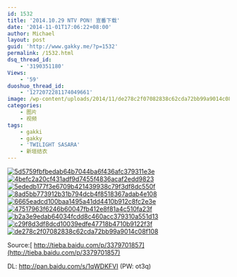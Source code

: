```yaml
---
id: 1532
title: '2014.10.29 NTV PON! 宣番下载'
date: '2014-11-01T17:06:22+08:00'
author: Michael
layout: post
guid: 'http://www.gakky.me/?p=1532'
permalink: /1532.html
dsq_thread_id:
    - '3190351180'
Views:
    - '59'
duoshuo_thread_id:
    - '1272072281174049661'
image: /wp-content/uploads/2014/11/de278c2f07082838c62cda72bb99a9014c08f108.jpg
categories:
    - 图片
    - 视频
tags:
    - gakki
    - gakky
    - 'TWILIGHT SASARA'
    - 新垣结衣
---
```


[![5d5759fbfbedab64b7044ba6f436afc379311e3e](http://www.yui-aragaki.org/wp-content/uploads/2014/11/5d5759fbfbedab64b7044ba6f436afc379311e3e.jpg)](http://www.yui-aragaki.org/wp-content/uploads/2014/11/5d5759fbfbedab64b7044ba6f436afc379311e3e.jpg "5d5759fbfbedab64b7044ba6f436afc379311e3e") [![4befc2a20cf431adf9d7455f4836acaf2edd9823](http://www.yui-aragaki.org/wp-content/uploads/2014/11/4befc2a20cf431adf9d7455f4836acaf2edd9823.jpg)](http://www.yui-aragaki.org/wp-content/uploads/2014/11/4befc2a20cf431adf9d7455f4836acaf2edd9823.jpg "4befc2a20cf431adf9d7455f4836acaf2edd9823") [![5ededb177f3e6709b421439938c79f3df8dc550f](http://www.yui-aragaki.org/wp-content/uploads/2014/11/5ededb177f3e6709b421439938c79f3df8dc550f.jpg)](http://www.yui-aragaki.org/wp-content/uploads/2014/11/5ededb177f3e6709b421439938c79f3df8dc550f.jpg "5ededb177f3e6709b421439938c79f3df8dc550f") [![8ad5bb773912b31b794dcb4f8518367adab4e108](http://www.yui-aragaki.org/wp-content/uploads/2014/11/8ad5bb773912b31b794dcb4f8518367adab4e108.jpg)](http://www.yui-aragaki.org/wp-content/uploads/2014/11/8ad5bb773912b31b794dcb4f8518367adab4e108.jpg "8ad5bb773912b31b794dcb4f8518367adab4e108") [![6665eadcd100baa1495a41dd4410b912c8fc2e3e](http://www.yui-aragaki.org/wp-content/uploads/2014/11/6665eadcd100baa1495a41dd4410b912c8fc2e3e.jpg)](http://www.yui-aragaki.org/wp-content/uploads/2014/11/6665eadcd100baa1495a41dd4410b912c8fc2e3e.jpg "6665eadcd100baa1495a41dd4410b912c8fc2e3e") [![47517963f6246b60047fb412e8f81a4c510fa23f](http://www.yui-aragaki.org/wp-content/uploads/2014/11/47517963f6246b60047fb412e8f81a4c510fa23f.jpg)](http://www.yui-aragaki.org/wp-content/uploads/2014/11/47517963f6246b60047fb412e8f81a4c510fa23f.jpg "47517963f6246b60047fb412e8f81a4c510fa23f") [![b2a3e9edab64034fcdd8c460acc379310a551d13](http://www.yui-aragaki.org/wp-content/uploads/2014/11/b2a3e9edab64034fcdd8c460acc379310a551d13.jpg)](http://www.yui-aragaki.org/wp-content/uploads/2014/11/b2a3e9edab64034fcdd8c460acc379310a551d13.jpg "b2a3e9edab64034fcdd8c460acc379310a551d13") [![c29f8d3df8dcd10039edfe47718b4710b9122f3f](http://www.yui-aragaki.org/wp-content/uploads/2014/11/c29f8d3df8dcd10039edfe47718b4710b9122f3f.jpg)](http://www.yui-aragaki.org/wp-content/uploads/2014/11/c29f8d3df8dcd10039edfe47718b4710b9122f3f.jpg "c29f8d3df8dcd10039edfe47718b4710b9122f3f") [![de278c2f07082838c62cda72bb99a9014c08f108](http://www.yui-aragaki.org/wp-content/uploads/2014/11/de278c2f07082838c62cda72bb99a9014c08f108.jpg)](http://www.yui-aragaki.org/wp-content/uploads/2014/11/de278c2f07082838c62cda72bb99a9014c08f108.jpg "de278c2f07082838c62cda72bb99a9014c08f108")

Source:[ http://tieba.baidu.com/p/3379701857](http://tieba.baidu.com/p/3379701857)

DL: <http://pan.baidu.com/s/1qWDKFVI> (PW: ot3q)